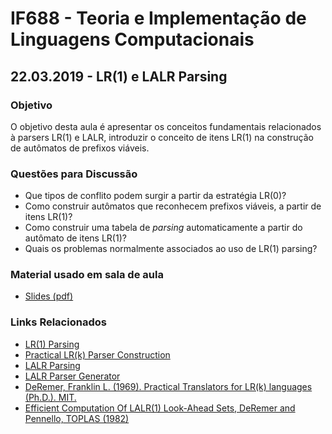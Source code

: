 # IF688 - Teoria e Implementação de Linguagens Computacionais

## 22.03.2019 - LR(1) e LALR Parsing

### Objetivo

O objetivo desta aula é apresentar os conceitos fundamentais relacionados à parsers LR(1) e LALR, introduzir o conceito de itens LR(1) na construção de autômatos de prefixos viáveis.

### Questões para Discussão

- Que tipos de conflito podem surgir a partir da estratégia LR(0)? 
- Como construir autômatos que reconhecem prefixos viáveis, a partir de itens LR(1)?
- Como construir uma tabela de _parsing_ automaticamente a partir do autômato de itens LR(1)?
- Quais os problemas normalmente associados ao uso de LR(1) parsing?

### Material usado em sala de aula

- [Slides (pdf)](https://drive.google.com/open?id=17XiX_WMslxE1iPYdP7CnZAuzh2O9JwE0)

### Links Relacionados

- [LR(1) Parsing](https://en.wikipedia.org/wiki/Canonical_LR_parser)
- [Practical LR(k) Parser Construction](http://david.tribble.com/text/lrk_parsing.html)
- [LALR Parsing](https://en.wikipedia.org/wiki/LALR_parser)
- [LALR Parser Generator](https://en.wikipedia.org/wiki/LALR_parser_generator)
- [DeRemer, Franklin L. (1969). Practical Translators for LR(k) languages (Ph.D.). MIT.](http://publications.csail.mit.edu/lcs/pubs/pdf/MIT-LCS-TR-065.pdf)
- [Efficient Computation Of LALR(1) Look-Ahead Sets, DeRemer and Pennello, TOPLAS (1982)](http://dl.acm.org/citation.cfm?id=357187)